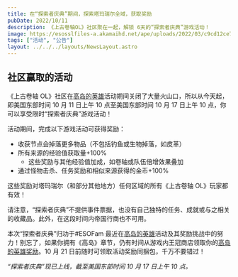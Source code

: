 ```yaml
---
title: 在“探索者庆典”期间，探索塔玛瑞尔全域，获取奖励
pubDate: 2022/10/11
description: 《上古卷轴OL》社区聚在一起，解锁 6天的“探索者庆典”游戏活动！
image: https://esosslfiles-a.akamaihd.net/ape/uploads/2022/03/c9cd12ce7198fc808f01145ca8ea6e8d.jpg
tags: ["活动", "公告"]
layout: ../../../layouts/NewsLayout.astro
---
```


## 社区赢取的活动

《上古卷轴 OL》社区在[高岛的英雄](https://www.elderscrollsonline.com/cn/heroesofhighisle)活动期间关闭了大量火山口，所以从今天起，即美国东部时间 10 月 11 日上午 10
点至美国东部时间 10 月 17 日上午 10 点，你可以享受限时“探索者庆典”游戏活动！

活动期间，完成以下游戏活动可获得奖励：

- 收获节点会掉落更多物品（不包括钓鱼或生物掉落，如皮革）
- 所有来源的经验值获取量+100%
  - 这些奖励与其他经验值加成，如卷轴或队伍倍增效果叠加
- 通过怪物击杀、任务奖励和相似来源获得的金币+100%

这些奖励对塔玛瑞尔（和部分其他地方）任何区域的所有《上古卷轴 OL》玩家都有效！

请注意，“探索者庆典”不提供事件票据，也没有自己独特的任务、成就或与之相关的收藏品。此外，在这段时间内帝国行商也不可用。

本次“探索者庆典”归功于#ESOFam
最近在[高岛的英雄](https://www.elderscrollsonline.com/cn/heroesofhighisle)活动及其奖励挑战中的努力！别忘了，如果你拥有《高岛》章节，仍有时间从游戏内王冠商店领取你的[高岛的英雄奖励](https://www.elderscrollsonline.com/cn/heroesofhighisle)。10
月 21 日前随时可领取活动奖励同捆包，千万不要错过！

_“探索者庆典”现已上线，截至美国东部时间 10 月 17 日上午 10 点。_
